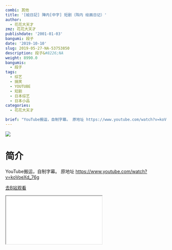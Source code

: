```yaml
---
combi: 其他
title: '[絵日記] 陣内[中字] 短剧（阵内 绘画日记）'
author:
  - 花花大天才
zmz: 花花大天才
publishdate: '2001-01-03'
bangumi: 段子
date: '2019-10-10'
slug: 2019-05-27-NA-53753850
description: 段子&#8226;NA
weight: 8990.0
bangumis:
  - 段子
tags:
  - 综艺
  - 搞笑
  - YOUTUBE
  - 短剧
  - 日本综艺
  - 日本小品
categories:
  - 花花大天才

brief: "YouTube搬运，自制字幕。 原地址 https://www.youtube.com/watch?v=koVoeXd_76g"
---
```

![](https://raw.githubusercontent.com/tcgriffith/owaraisite/master/static/tmpimg/e07d952e62d1059257993fc0c26ed40c5346a362.jpg.480.jpg)
# 简介  
YouTube搬运，自制字幕。
原地址 https://www.youtube.com/watch?v=koVoeXd_76g  

[去B站观看](https://www.bilibili.com/video/av53753850/)
<div class ="resp-container"><iframe class="testiframe" src="//player.bilibili.com/player.html?aid=53753850"", scrolling="no", allowfullscreen="true" > </iframe></div> 
